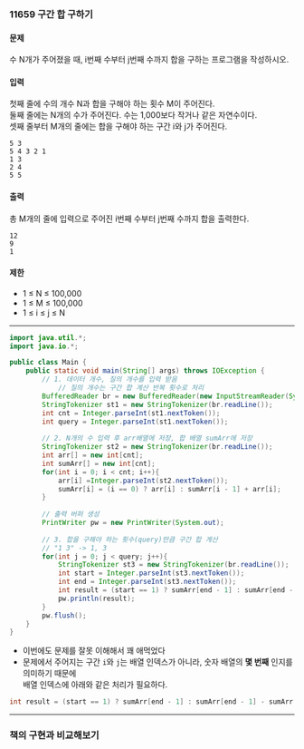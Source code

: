 ### 11659 구간 합 구하기

#### 문제
수 N개가 주어졌을 때, i번째 수부터 j번째 수까지 합을 구하는 프로그램을 작성하시오.

#### 입력
첫째 줄에 수의 개수 N과 합을 구해야 하는 횟수 M이 주어진다.  
둘째 줄에는 N개의 수가 주어진다. 수는 1,000보다 작거나 같은 자연수이다.  
셋째 줄부터 M개의 줄에는 합을 구해야 하는 구간 i와 j가 주어진다.
```
5 3
5 4 3 2 1
1 3
2 4
5 5
```

#### 출력
총 M개의 줄에 입력으로 주어진 i번째 수부터 j번째 수까지 합을 출력한다.
```
12
9
1
```

#### 제한
- 1 ≤ N ≤ 100,000
- 1 ≤ M ≤ 100,000
- 1 ≤ i ≤ j ≤ N

---
```java
import java.util.*;
import java.io.*;

public class Main {
    public static void main(String[] args) throws IOException {
        // 1. 데이터 개수, 질의 개수를 입력 받음
            // 질의 개수는 구간 합 계산 반복 횟수로 처리
        BufferedReader br = new BufferedReader(new InputStreamReader(System.in));
        StringTokenizer st1 = new StringTokenizer(br.readLine());
        int cnt = Integer.parseInt(st1.nextToken());
        int query = Integer.parseInt(st1.nextToken());
        
        // 2. N개의 수 입력 후 arr배열에 저장, 합 배열 sumArr에 저장
        StringTokenizer st2 = new StringTokenizer(br.readLine());
        int arr[] = new int[cnt];
        int sumArr[] = new int[cnt];
        for(int i = 0; i < cnt; i++){
            arr[i] =Integer.parseInt(st2.nextToken());
            sumArr[i] = (i == 0) ? arr[i] : sumArr[i - 1] + arr[i];
        }
                
        // 출력 버퍼 생성
        PrintWriter pw = new PrintWriter(System.out);
        
        // 3. 합을 구해야 하는 횟수(query)만큼 구간 합 계산
        // "1 3" -> 1, 3 
        for(int j = 0; j < query; j++){
            StringTokenizer st3 = new StringTokenizer(br.readLine());
            int start = Integer.parseInt(st3.nextToken());
            int end = Integer.parseInt(st3.nextToken());
            int result = (start == 1) ? sumArr[end - 1] : sumArr[end - 1] - sumArr[start - 2];
            pw.println(result);
        }
        pw.flush();        
    }
}
```
- 이번에도 문제를 잘못 이해해서 꽤 애먹었다
- 문제에서 주어지는 구간 `i`와 `j`는 배열 인덱스가 아니라, 숫자 배열의 **몇 번째** 인지를 의미하기 때문에  
  배열 인덱스에 아래와 같은 처리가 필요하다.
  
```java
int result = (start == 1) ? sumArr[end - 1] : sumArr[end - 1] - sumArr[start - 2];
```

---
### 책의 구현과 비교해보기


